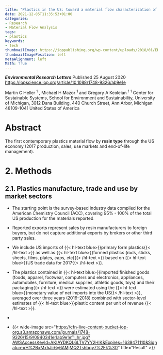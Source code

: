 ```yaml
---
title: "Plastics in the US: toward a material flow characterization of production, markets and end of life"
date: 2021-12-05T11:35:53+01:00
categories:
- Research
- Material Flow Analysis
tags:
- plastics
keywords:
- tech
thumbnailImage: https://ioppublishing.org/wp-content/uploads/2018/01/ERL-jcover.jpeg
thumbnailImagePosition: left
metaAlignment: left
Math: True
---
```

***Environmental Research Letters***
Published 25 August 2020
https://iopscience.iop.org/article/10.1088/1748-9326/ab9e1e
<!--more-->
Martin C Heller $^1$ , Michael H Mazor $^1$ and Gregory A Keoleian $^1$
$^1$  Center for Sustainable Systems, School for Environment and Sustainability, University of Michigan, 3012 Dana Building, 440 Church Street, Ann Arbor, Michigan 48109-1041 United States of America

# Abstract

The first contemporary plastics material flow by **resin type** through the US economy (2017 production, sales, use markets and end-of-life management).  

# 2. Methods

## 2.1. Plastics manufacture, trade and use by market sectors

* The starting point is the survey-based industry data compiled for the American Chemistry Council (ACC), covering 95% - 100% of the total US production for the materials reported.
* Reported exports represent sales by resin manufacturers to foreign buyers, but do not capture additional exports by brokers or other third party sales.
* We include US imports of {{< hl-text blue>}}primary form plastics{{< /hl-text >}} as well as {{< hl-text blue>}}formed plastics (rods, sticks, sheets, films, plates, caps, etc){{< /hl-text >}} based on {{< hl-text blue>}}US trade data for 2017{{< /hl-text >}}.
* The plastics contained in {{< hl-text blue>}}imported finished goods (foods, apparel, footwear, computers and electronics, appliances, automobiles, furniture, medical supplies, athletic goods, toys) and their packaging{{< /hl-text >}} were estimated using the {{< hl-text blue>}}monetary value of net imports into the US{{< /hl-text >}}, averaged over three years (2016–2018) combined with sector-level estimates of {{< hl-text blue>}}plastic content per unit of revenue {{< /hl-text >}}.
*

* {{< wide-image src="https://cfn-live-content-bucket-iop-org.s3.amazonaws.com/journals/1748-9326/15/9/0940341erlab9e1ef1_hr.jpg?AWSAccessKeyId=AKIAYDKQL6LTV7YY2HIK&Expires=1639471110&Signature=H%2BxMx5Jir6y6AMjMQ2Tshbqy7%2Fk%3D" title="Result" >}}
